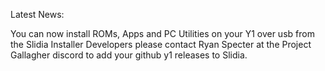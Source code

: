 Latest News:

You can now install ROMs, Apps and PC Utilities 
on your Y1 over usb from the Slidia Installer
Developers please contact Ryan Specter at the Project Gallagher discord to add your github y1 releases to Slidia.
